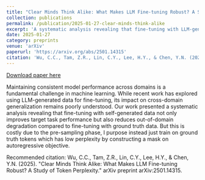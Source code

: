 ```yaml
---
title: "Clear Minds Think Alike: What Makes LLM Fine-tuning Robust? A Study of Token Perplexity"
collection: publications
permalink: /publication/2025-01-27-clear-minds-think-alike
excerpt: 'A systematic analysis revealing that fine-tuning with LLM-generated data not only improves target task performance but also reduces out-of-domain degradation compared to fine-tuning with ground truth data and ways to mitigate it'
date: 2025-01-27
category: preprints
venue: 'arXiv'
paperurl: 'https://arxiv.org/abs/2501.14315'
citation: 'Wu, C.C., Tam, Z.R., Lin, C.Y., Lee, H.Y., & Chen, Y.N. (2025). "Clear Minds Think Alike: What Makes LLM Fine-tuning Robust? A Study of Token Perplexity." arXiv preprint arXiv:2501.14315.'
---
```


<a href='https://arxiv.org/abs/2501.14315'>Download paper here</a>

Maintaining consistent model performance across domains is a fundamental challenge in machine learning. While recent work has explored using LLM-generated data for fine-tuning, its impact on cross-domain generalization remains poorly understood. Our work presented a systematic analysis revealing that fine-tuning with self-generated data not only improves target task performance but also reduces out-of-domain degradation compared to fine-tuning with ground truth data. But this is costly due to the pre-sampling phase, I purpose instead just train on ground truth tokens which has low perplexity by constructing a mask on autoregressive objective.

Recommended citation: Wu, C.C., Tam, Z.R., Lin, C.Y., Lee, H.Y., & Chen, Y.N. (2025). "Clear Minds Think Alike: What Makes LLM Fine-tuning Robust? A Study of Token Perplexity." arXiv preprint arXiv:2501.14315.